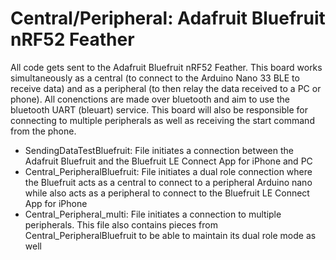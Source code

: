 # Central/Peripheral: Adafruit Bluefruit nRF52 Feather

All code gets sent to the Adafruit Bluefruit nRF52 Feather. This board works simultaneously as a central (to connect to the Arduino Nano 33 BLE to receive data) 
and as a peripheral (to then relay the data received to a PC or phone). All conenctions are made over bluetooth and aim to use the bluetooth UART (bleuart) service. This board
will also be responsible for connecting to multiple peripherals as well as receiving the start command from the phone. 

* SendingDataTestBluefruit: File initiates a connection between the Adafruit Bluefruit and the Bluefruit LE Connect App for iPhone and PC
* Central_PeripheralBluefruit: File initiates a dual role connection where the Bluefruit acts as a central to connect to a peripheral Arduino nano while also acts as a peripheral to connect to the Bluefruit LE Connect App for iPhone
* Central_Peripheral_multi: File initiates a connection to multiple peripherals. This file also contains pieces from Central_PeripheralBluefruit to be able to maintain its dual role mode as well
